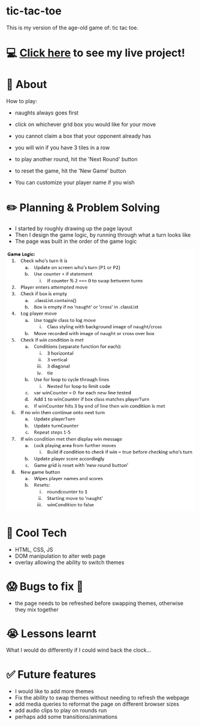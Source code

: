 # tic-tac-toe
This is my version of the age-old game of: tic tac toe.

# :computer: [Click here](https://gjstephen.github.io/tic-tac-toe/) to see my live project!

# :page_facing_up: About
How to play:
- naughts always goes first
- click on whichever grid box you would like for your move
- you cannot claim a box that your opponent already has
- you will win if you have 3 tiles in a row

- to play another round, hit the 'Next Round' button
- to reset the game, hit the 'New Game' button
- You can customize your player name if you wish

# :pencil2: Planning & Problem Solving
- I started by roughly drawing up the page layout 
- Then I design the game logic, by running through what a turn looks like
- The page was built in the order of the game logic 

![glow chart of logic](/images/project_plan.PNG)

# :rocket: Cool Tech
- HTML, CSS, JS
- DOM manipulation to alter web page
- overlay allowing the ability to switch themes

# :scream: Bugs to fix :poop:
- the page needs to be refreshed before swapping themes, otherwise they mix together

# :sob: Lessons learnt
What I would do differently if I could wind back the clock...

# :white_check_mark: Future features
- I would like to add more themes
- Fix the ability to swap themes without needing to refresh the webpage
- add media queries to reformat the page on different browser sizes
- add audio clips to play on rounds run
- perhaps add some transitions/animations
